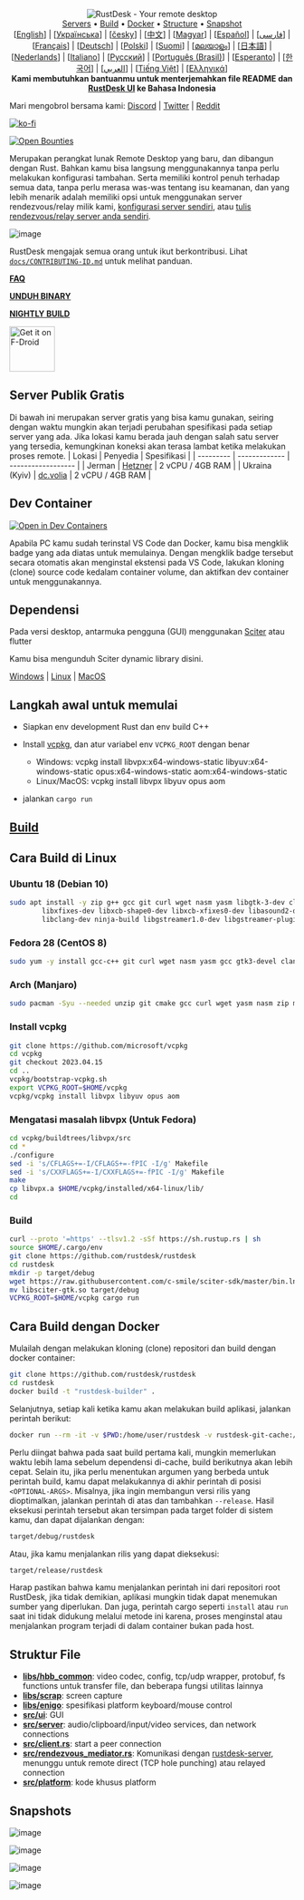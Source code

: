 <p align="center">
  <img src="../res/logo-header.svg" alt="RustDesk - Your remote desktop"><br>
  <a href="#free-public-servers">Servers</a> •
  <a href="#raw-steps-to-build">Build</a> •
  <a href="#how-to-build-with-docker">Docker</a> •
  <a href="#file-structure">Structure</a> •
  <a href="#snapshot">Snapshot</a><br>
  [<a href="../README.md">English</a>] | [<a href="README-UA.md">Українська</a>] | [<a href="README-CS.md">česky</a>] | [<a href="README-ZH.md">中文</a>] | [<a href="README-HU.md">Magyar</a>] | [<a href="README-ES.md">Español</a>] | [<a href="README-FA.md">فارسی</a>] | [<a href="README-FR.md">Français</a>] | [<a href="README-DE.md">Deutsch</a>] | [<a href="README-PL.md">Polski</a>] | [<a href="README-FI.md">Suomi</a>] | [<a href="README-ML.md">മലയാളം</a>] | [<a href="README-JP.md">日本語</a>] | [<a href="README-NL.md">Nederlands</a>] | [<a href="README-IT.md">Italiano</a>] | [<a href="README-RU.md">Русский</a>] | [<a href="README-PTBR.md">Português (Brasil)</a>] | [<a href="README-EO.md">Esperanto</a>] | [<a href="README-KR.md">한국어</a>] | [<a href="README-AR.md">العربي</a>] | [<a href="README-VN.md">Tiếng Việt</a>] | [<a href="README-GR.md">Ελληνικά</a>]<br>
  <b>Kami membutuhkan bantuanmu untuk menterjemahkan file README dan <a href="https://github.com/rustdesk/rustdesk/tree/master/src/lang">RustDesk UI</a> ke Bahasa Indonesia</b>
</p>

Mari mengobrol bersama kami: [Discord](https://discord.gg/nDceKgxnkV) | [Twitter](https://twitter.com/rustdesk) | [Reddit](https://www.reddit.com/r/rustdesk)

[![ko-fi](https://ko-fi.com/img/githubbutton_sm.svg)](https://ko-fi.com/I2I04VU09)

[![Open Bounties](https://img.shields.io/endpoint?url=https%3A%2F%2Fconsole.algora.io%2Fapi%2Fshields%2Frustdesk%2Fbounties%3Fstatus%3Dopen)](https://console.algora.io/org/rustdesk/bounties?status=open)

Merupakan perangkat lunak Remote Desktop yang baru, dan dibangun dengan Rust. Bahkan kamu bisa langsung menggunakannya tanpa perlu melakukan konfigurasi tambahan. Serta memiliki kontrol penuh terhadap semua data, tanpa perlu merasa was-was tentang isu keamanan, dan yang lebih menarik adalah memiliki opsi untuk menggunakan server rendezvous/relay milik kami, [konfigurasi server sendiri](https://rustdesk.com/server), atau [tulis rendezvous/relay server anda sendiri](https://github.com/rustdesk/rustdesk-server-demo).

![image](https://user-images.githubusercontent.com/71636191/171661982-430285f0-2e12-4b1d-9957-4a58e375304d.png)

RustDesk mengajak semua orang untuk ikut berkontribusi. Lihat [`docs/CONTRIBUTING-ID.md`](CONTRIBUTING-ID.md) untuk melihat panduan.

[**FAQ**](https://github.com/rustdesk/rustdesk/wiki/FAQ)

[**UNDUH BINARY**](https://github.com/rustdesk/rustdesk/releases)

[**NIGHTLY BUILD**](https://github.com/rustdesk/rustdesk/releases/tag/nightly)

[<img src="https://fdroid.gitlab.io/artwork/badge/get-it-on.png"
    alt="Get it on F-Droid"
    height="80">](https://f-droid.org/en/packages/com.support.support)

## Server Publik Gratis

Di bawah ini merupakan server gratis yang bisa kamu gunakan, seiring dengan waktu mungkin akan terjadi perubahan spesifikasi pada setiap server yang ada. Jika lokasi kamu berada jauh dengan salah satu server yang tersedia, kemungkinan koneksi akan terasa lambat ketika melakukan proses remote.
| Lokasi | Penyedia | Spesifikasi |
| --------- | ------------- | ------------------ |
| Jerman | [Hetzner](https://www.hetzner.com) | 2 vCPU / 4GB RAM |
| Ukraina (Kyiv) | [dc.volia](https://dc.volia.com) | 2 vCPU / 4GB RAM |

## Dev Container

[![Open in Dev Containers](https://img.shields.io/static/v1?label=Dev%20Container&message=Open&color=blue&logo=visualstudiocode)](https://vscode.dev/redirect?url=vscode://ms-vscode-remote.remote-containers/cloneInVolume?url=https://github.com/rustdesk/rustdesk)

Apabila PC kamu sudah terinstal VS Code dan Docker, kamu bisa mengklik badge yang ada diatas untuk memulainya. Dengan mengklik badge tersebut secara otomatis akan menginstal ekstensi pada VS Code, lakukan kloning (clone) source code kedalam container volume, dan aktifkan dev container untuk menggunakannya.

## Dependensi

Pada versi desktop, antarmuka pengguna (GUI) menggunakan [Sciter](https://sciter.com/) atau flutter

Kamu bisa mengunduh Sciter dynamic library disini.

[Windows](https://raw.githubusercontent.com/c-smile/sciter-sdk/master/bin.win/x64/sciter.dll) |
[Linux](https://raw.githubusercontent.com/c-smile/sciter-sdk/master/bin.lnx/x64/libsciter-gtk.so) |
[MacOS](https://raw.githubusercontent.com/c-smile/sciter-sdk/master/bin.osx/libsciter.dylib)

## Langkah awal untuk memulai

- Siapkan env development Rust dan env build C++

- Install [vcpkg](https://github.com/microsoft/vcpkg), dan atur variabel env `VCPKG_ROOT` dengan benar

  - Windows: vcpkg install libvpx:x64-windows-static libyuv:x64-windows-static opus:x64-windows-static aom:x64-windows-static
  - Linux/MacOS: vcpkg install libvpx libyuv opus aom

- jalankan `cargo run`

## [Build](https://rustdesk.com/docs/en/dev/build/)

## Cara Build di Linux

### Ubuntu 18 (Debian 10)

```sh
sudo apt install -y zip g++ gcc git curl wget nasm yasm libgtk-3-dev clang libxcb-randr0-dev libxdo-dev \
        libxfixes-dev libxcb-shape0-dev libxcb-xfixes0-dev libasound2-dev libpulse-dev cmake make \
        libclang-dev ninja-build libgstreamer1.0-dev libgstreamer-plugins-base1.0-dev
```

### Fedora 28 (CentOS 8)

```sh
sudo yum -y install gcc-c++ git curl wget nasm yasm gcc gtk3-devel clang libxcb-devel libxdo-devel libXfixes-devel pulseaudio-libs-devel cmake alsa-lib-devel
```

### Arch (Manjaro)

```sh
sudo pacman -Syu --needed unzip git cmake gcc curl wget yasm nasm zip make pkg-config clang gtk3 xdotool libxcb libxfixes alsa-lib pipewire
```

### Install vcpkg

```sh
git clone https://github.com/microsoft/vcpkg
cd vcpkg
git checkout 2023.04.15
cd ..
vcpkg/bootstrap-vcpkg.sh
export VCPKG_ROOT=$HOME/vcpkg
vcpkg/vcpkg install libvpx libyuv opus aom
```

### Mengatasi masalah libvpx (Untuk Fedora)

```sh
cd vcpkg/buildtrees/libvpx/src
cd *
./configure
sed -i 's/CFLAGS+=-I/CFLAGS+=-fPIC -I/g' Makefile
sed -i 's/CXXFLAGS+=-I/CXXFLAGS+=-fPIC -I/g' Makefile
make
cp libvpx.a $HOME/vcpkg/installed/x64-linux/lib/
cd
```

### Build

```sh
curl --proto '=https' --tlsv1.2 -sSf https://sh.rustup.rs | sh
source $HOME/.cargo/env
git clone https://github.com/rustdesk/rustdesk
cd rustdesk
mkdir -p target/debug
wget https://raw.githubusercontent.com/c-smile/sciter-sdk/master/bin.lnx/x64/libsciter-gtk.so
mv libsciter-gtk.so target/debug
VCPKG_ROOT=$HOME/vcpkg cargo run
```

## Cara Build dengan Docker

Mulailah dengan melakukan kloning (clone) repositori dan build dengan docker container:

```sh
git clone https://github.com/rustdesk/rustdesk
cd rustdesk
docker build -t "rustdesk-builder" .
```

Selanjutnya, setiap kali ketika kamu akan melakukan build aplikasi, jalankan perintah berikut:

```sh
docker run --rm -it -v $PWD:/home/user/rustdesk -v rustdesk-git-cache:/home/user/.cargo/git -v rustdesk-registry-cache:/home/user/.cargo/registry -e PUID="$(id -u)" -e PGID="$(id -g)" rustdesk-builder
```

Perlu diingat bahwa pada saat build pertama kali, mungkin memerlukan waktu lebih lama sebelum dependensi di-cache, build berikutnya akan lebih cepat. Selain itu, jika perlu menentukan argumen yang berbeda untuk perintah build, kamu dapat melakukannya di akhir perintah di posisi `<OPTIONAL-ARGS>`. Misalnya, jika ingin membangun versi rilis yang dioptimalkan, jalankan perintah di atas dan tambahkan `--release`. Hasil eksekusi perintah tersebut akan tersimpan pada target folder di sistem kamu, dan dapat dijalankan dengan:

```sh
target/debug/rustdesk
```

Atau, jika kamu menjalankan rilis yang dapat dieksekusi:

```sh
target/release/rustdesk
```

Harap pastikan bahwa kamu menjalankan perintah ini dari repositori root RustDesk, jika tidak demikian, aplikasi mungkin tidak dapat menemukan sumber yang diperlukan. Dan juga, perintah cargo seperti `install` atau `run` saat ini tidak didukung melalui metode ini karena, proses menginstal atau menjalankan program terjadi di dalam container bukan pada host.

## Struktur File

- **[libs/hbb_common](https://github.com/rustdesk/rustdesk/tree/master/libs/hbb_common)**: video codec, config, tcp/udp wrapper, protobuf, fs functions untuk transfer file, dan beberapa fungsi utilitas lainnya
- **[libs/scrap](https://github.com/rustdesk/rustdesk/tree/master/libs/scrap)**: screen capture
- **[libs/enigo](https://github.com/rustdesk/rustdesk/tree/master/libs/enigo)**: spesifikasi platform keyboard/mouse control
- **[src/ui](https://github.com/rustdesk/rustdesk/tree/master/src/ui)**: GUI
- **[src/server](https://github.com/rustdesk/rustdesk/tree/master/src/server)**: audio/clipboard/input/video services, dan network connections
- **[src/client.rs](https://github.com/rustdesk/rustdesk/tree/master/src/client.rs)**: start a peer connection
- **[src/rendezvous_mediator.rs](https://github.com/rustdesk/rustdesk/tree/master/src/rendezvous_mediator.rs)**: Komunikasi dengan [rustdesk-server](https://github.com/rustdesk/rustdesk-server), menunggu untuk remote direct (TCP hole punching) atau relayed connection
- **[src/platform](https://github.com/rustdesk/rustdesk/tree/master/src/platform)**: kode khusus platform

## Snapshots

![image](https://user-images.githubusercontent.com/71636191/113112362-ae4deb80-923b-11eb-957d-ff88daad4f06.png)

![image](https://user-images.githubusercontent.com/71636191/113112619-f705a480-923b-11eb-911d-97e984ef52b6.png)

![image](https://user-images.githubusercontent.com/71636191/113112857-3fbd5d80-923c-11eb-9836-768325faf906.png)

![image](https://user-images.githubusercontent.com/71636191/135385039-38fdbd72-379a-422d-b97f-33df71fb1cec.png)
